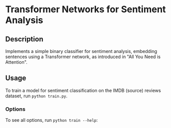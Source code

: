 # Transformer Networks for Sentiment Analysis


## Description
Implements a simple binary classifier for sentiment analysis, embedding sentences using a Transformer network, as introduced in "All You Need is Attention".

## Usage
To train a model for sentiment classification on the IMDB (source) reviews dataset, run `python train.py`.

### Options
To see all options, run `python train --help`:


